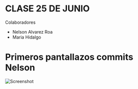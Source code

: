 # CLASE 25 DE JUNIO

Colaboradores

* Nelson Alvarez Roa
* Maria Hidalgo

# Primeros pantallazos commits Nelson

![Screenshot](https://github.com/fehiora/clase25dejunio/blob/Nel4/imgnelson/sscommits.PNG)


